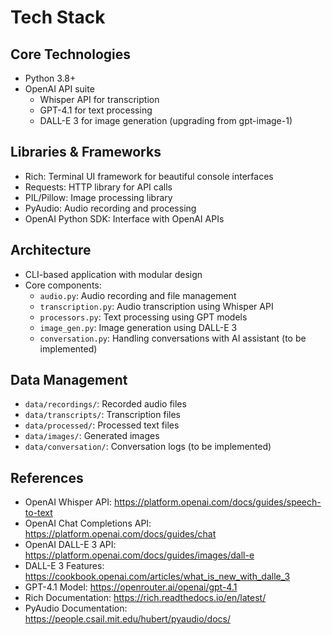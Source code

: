 # Tech Stack

## Core Technologies
- Python 3.8+
- OpenAI API suite
  - Whisper API for transcription
  - GPT-4.1 for text processing
  - DALL-E 3 for image generation (upgrading from gpt-image-1)

## Libraries & Frameworks
- Rich: Terminal UI framework for beautiful console interfaces
- Requests: HTTP library for API calls
- PIL/Pillow: Image processing library
- PyAudio: Audio recording and processing
- OpenAI Python SDK: Interface with OpenAI APIs

## Architecture
- CLI-based application with modular design
- Core components:
  - `audio.py`: Audio recording and file management
  - `transcription.py`: Audio transcription using Whisper API
  - `processors.py`: Text processing using GPT models
  - `image_gen.py`: Image generation using DALL-E 3
  - `conversation.py`: Handling conversations with AI assistant (to be implemented)

## Data Management
- `data/recordings/`: Recorded audio files
- `data/transcripts/`: Transcription files
- `data/processed/`: Processed text files
- `data/images/`: Generated images
- `data/conversation/`: Conversation logs (to be implemented)

## References
- OpenAI Whisper API: https://platform.openai.com/docs/guides/speech-to-text
- OpenAI Chat Completions API: https://platform.openai.com/docs/guides/chat
- OpenAI DALL-E 3 API: https://platform.openai.com/docs/guides/images/dall-e
- DALL-E 3 Features: https://cookbook.openai.com/articles/what_is_new_with_dalle_3
- GPT-4.1 Model: https://openrouter.ai/openai/gpt-4.1
- Rich Documentation: https://rich.readthedocs.io/en/latest/
- PyAudio Documentation: https://people.csail.mit.edu/hubert/pyaudio/docs/ 